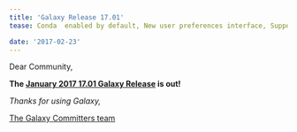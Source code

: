 ```yaml
---
title: 'Galaxy Release 17.01'
tease: Conda  enabled by default, New user preferences interface, Support for compressed FASTQ formats, ...

date: '2017-02-23'
---
```

Dear Community,

**The [January 2017 17.01 Galaxy Release](https://docs.galaxyproject.org/en/master/releases/17.01_announce.html) is out!**

_Thanks for using Galaxy,_

[The Galaxy Committers team](https://github.com/galaxyproject/galaxy/blob/dev/doc/source/project/organization.rst)
